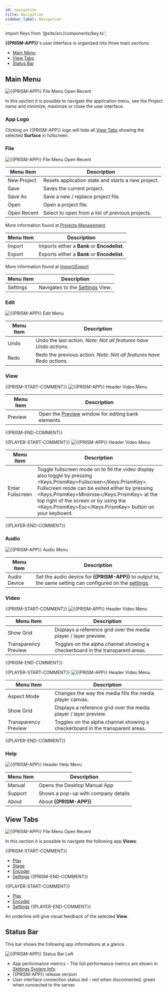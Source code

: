 ```yaml
---
id: navigation
title: Navigation
sidebar_label: Navigation
---
```


import Keys from '@site/src/components/key.ts';

**{{PRISM-APP}}**'s user interface is organized into three main sections:

- [Main Menu](#header-menu)
- [View Tabs](#view-tabs)
- [Status Bar](#status-bar)

## Main Menu
![{{PRISM-APP}} File Menu Open Recent](/prism-images/navigation/{{PRISM-APP-LOWER}}-header-menu.png)

In this section it is possible to navigate the application menu, see the Project name and minimize, maximize or close the user interface.

### App Logo
Clicking on {{PRISM-APP}} logo will hide all [View Tabs](#view-tabs) showing the selected **Surface** in fullscreen.

### File

![{{PRISM-APP}} File Menu Open Recent](/prism-images/navigation/header-file-recent.png)

|  Menu Item  |   Description   |
|-------------|-----------------|
| New Project |  Resets application state and starts a new project. |
| Save   | Saves the current project. |
| Save As | Save a new / replace project file. |
| Open | Open a project file. |
| Open Recent | Select to open from a list of previous projects. |

More information found at [Projects Management](./projects-management.md) 

|  Menu Item  |   Description   |
|-------------|-----------------|
| Import |  Imports either a **Bank** or **Encodelist**. |
| Export   | Exports either a **Bank** or **Encodelist**. |

More information found at [Import/Export](./import-export.md)

|  Menu Item  |   Description   |
|-------------|-----------------|
| Settings |  Navigates to the [Settings](../settings/settings.md) View.|

### Edit

![{{PRISM-APP}} Edit Menu](/prism-images/navigation/header-edit.png)

|  Menu Item  |   Description   |
|-------------|-----------------|
|    Undo     |  Undo the last action. *Note: Not all features have Undo actions*. |
|    Redo   |  Redo the previous action. *Note: Not all features have Redo actions*. |

### View

{{PRISM-START-COMMENT}}
![{{PRISM-APP}} Header Video Menu](/prism-images/navigation/prism-header-view.png)

|  Menu Item  |   Description   |
|-------------|-----------------|
| Preview | Open the [Preview](./preview.md) window for editing bank elements.|
{{PRISM-END-COMMENT}}

{{PLAYER-START-COMMENT}}
![{{PRISM-APP}} Header Video Menu](/prism-images/navigation/player-header-view.png)

|  Menu Item  |   Description   |
|-------------|-----------------|
| Enter Fullscreen  | Toggle fullscreen mode on to fill the video display also toggle by pressing <Keys.PrismKey>Fullscreen</Keys.PrismKey>. Fullscreen mode can be exited either by pressing <Keys.PrismKey>Minimise</Keys.PrismKey> at the top right of the screen or by using the <Keys.PrismKey>Esc</Keys.PrismKey> button on your keyboard.|
{{PLAYER-END-COMMENT}}

### Audio

![{{PRISM-APP}} Audio Menu](/prism-images/navigation/header-audio.png)

|  Menu Item   |   Description   |
|--------------|-----------------|
| Audio Device | Set the audio device for **{{PRISM-APP}}** to output to, the same setting can configured on the [settings](../settings/settings-general.md#audio). |

### Video

{{PRISM-START-COMMENT}}
![{{PRISM-APP}} Header Video Menu](/prism-images/navigation/prism-header-video.png)

|  Menu Item  |   Description   |
|-------------|-----------------|
| Show Grid   |   Displays a reference grid over the media player / layer preview. |
| Transparency Preview |  Toggles on the alpha channel showing a checkerboard in the transparent areas. |
{{PRISM-END-COMMENT}}

{{PLAYER-START-COMMENT}}
![{{PRISM-APP}} Header Video Menu](/prism-images/navigation/player-header-video.png)

|  Menu Item  |   Description   |
|-------------|-----------------|
| Aspect Mode |  Changes the way the media fills the media player canvas. |
| Show Grid   | Displays a reference grid over the media player / layer preview. |
| Transparency Preview | Toggles on the alpha channel showing a checkerboard in the transparent areas. |
{{PLAYER-END-COMMENT}}

### Help

![{{PRISM-APP}} Header Help Menu](/prism-images/navigation/header-help.png)

| Menu Item | Description |
|-----------|-------------|
| Manual  | Opens the Desktop Manual App |
| Support | Shows a pop-up with company details |
| About   | About **{{PRISM-APP}}**

## View Tabs
![{{PRISM-APP}} File Menu Open Recent](/prism-images/navigation/view-tabs.png)

In this section it is possible to navigate the following app **Views**:

{{PRISM-START-COMMENT}}
- [Play](../play/play.md)
- [Stage](../stage/stage.md)
- [Encoder](../encoder/encoder.md)
- [Settings](../settings/settings.md)
{{PRISM-END-COMMENT}}

{{PLAYER-START-COMMENT}}
- [Play](../play/play.md)
- [Encoder](../encoder/encoder.md)
- [Settings](../settings/settings.md)
{{PLAYER-END-COMMENT}}

An underline will give visual feedback of the selected **View**.

## Status Bar

This bar shows the following app informations at a glance.

![{{PRISM-APP}} Status Bar Left](/prism-images/navigation/{{PRISM-APP-LOWER}}-status-bar.png)

- App performance metrics - The full performance metrics are shown in [Settings System Info](../settings/settings-system-info.md)
- {{PRISM-APP}} release version
- User interface connection status led - red when disconnected, green when connected to the server.